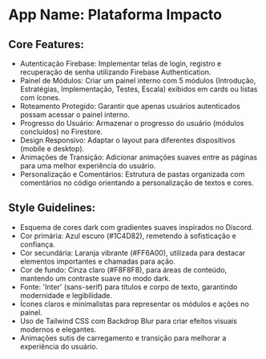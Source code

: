 # **App Name**: Plataforma Impacto

## Core Features:

- Autenticação Firebase: Implementar telas de login, registro e recuperação de senha utilizando Firebase Authentication.
- Painel de Módulos: Criar um painel interno com 5 módulos (Introdução, Estratégias, Implementação, Testes, Escala) exibidos em cards ou listas com ícones.
- Roteamento Protegido: Garantir que apenas usuários autenticados possam acessar o painel interno.
- Progresso do Usuário: Armazenar o progresso do usuário (módulos concluídos) no Firestore.
- Design Responsivo: Adaptar o layout para diferentes dispositivos (mobile e desktop).
- Animações de Transição: Adicionar animações suaves entre as páginas para uma melhor experiência do usuário.
- Personalização e Comentários: Estrutura de pastas organizada com comentários no código orientando a personalização de textos e cores.

## Style Guidelines:

- Esquema de cores dark com gradientes suaves inspirados no Discord.
- Cor primária: Azul escuro (#1C4D82), remetendo à sofisticação e confiança.
- Cor secundária: Laranja vibrante (#FF6A00), utilizada para destacar elementos importantes e chamadas para ação.
- Cor de fundo: Cinza claro (#F8F8F8), para áreas de conteúdo, mantendo um contraste suave no modo dark.
- Fonte: 'Inter' (sans-serif) para títulos e corpo de texto, garantindo modernidade e legibilidade.
- Ícones claros e minimalistas para representar os módulos e ações no painel.
- Uso de Tailwind CSS com Backdrop Blur para criar efeitos visuais modernos e elegantes.
- Animações sutis de carregamento e transição para melhorar a experiência do usuário.